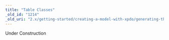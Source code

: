 ```yaml
---
title: "Table Classes"
_old_id: "1214"
_old_uri: "2.x/getting-started/creating-a-model-with-xpdo/generating-the-model-code/table-classes"
---
```


Under Construction